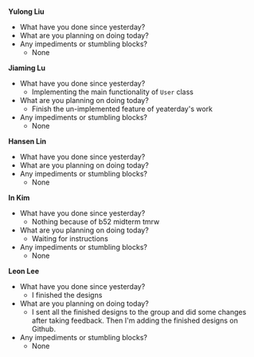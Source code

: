 **Yulong Liu**

- What have you done since yesterday?
- What are you planning on doing today?
- Any impediments or stumbling blocks?
  - None

**Jiaming Lu**

- What have you done since yesterday?
  - Implementing the main functionality of `User` class
- What are you planning on doing today?
  - Finish the un-implemented feature of yeaterday's work
- Any impediments or stumbling blocks?
  - None

**Hansen Lin**

- What have you done since yesterday?
- What are you planning on doing today?
- Any impediments or stumbling blocks?
  - None

**In Kim**
- What have you done since yesterday?
  - Nothing because of b52 midterm tmrw
- What are you planning on doing today?
  - Waiting for instructions
- Any impediments or stumbling blocks?
  - None

**Leon Lee**
- What have you done since yesterday?
  - I finished the designs 
- What are you planning on doing today?
  - I sent all the finished designs to the group and did some changes after taking feedback. Then I'm adding the finished designs on Github.
- Any impediments or stumbling blocks?
  - None
